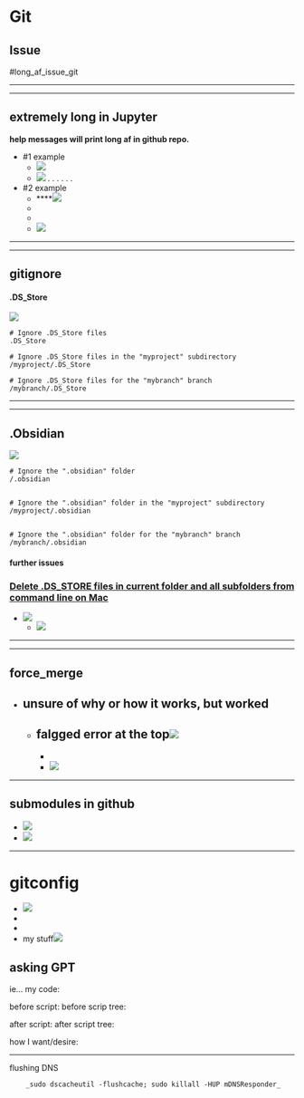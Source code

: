 # Git

## Issue

#long_af_issue_git

---
---

## extremely long in Jupyter

**help messages will print long af in github repo.**

- #1 example
	- ![](aharo_30.png)
	- ![](aharo_32.png)
.
.
.
.
.
.
- #2 example 
	- ****![](aharo_33.png)
	- 
	- 
	- ![](aharo_34.png)






---
---

## gitignore


#### .DS_Store


![](aharo_39.png)


``` git
# Ignore .DS_Store files
.DS_Store

# Ignore .DS_Store files in the "myproject" subdirectory
/myproject/.DS_Store

# Ignore .DS_Store files for the "mybranch" branch
/mybranch/.DS_Store

```


---
---




## .Obsidian


![](aharo_40.png)


``` git
# Ignore the ".obsidian" folder
/.obsidian


# Ignore the ".obsidian" folder in the "myproject" subdirectory
/myproject/.obsidian


# Ignore the ".obsidian" folder for the "mybranch" branch
/mybranch/.obsidian

```


#### further issues

### [Delete .DS_STORE files in current folder and all subfolders from command line on Mac](https://stackoverflow.com/questions/30483670/delete-ds-store-files-in-current-folder-and-all-subfolders-from-command-line-on)

- ![](aharo_41.png)
	- ![](aharo_44.png)



---
---

## force_merge

- unsure of why or how it works, but worked 
	- 
	- falgged error at the top![](aharo24_5.png)
		- 
		- 
		- ![](aharo24_6.png)



----

## submodules in github

- ![](aharo24_67.png)
- ![](aharo24_68.png)




---

# gitconfig

- ![](aharo24_74.png)
- 
- 
- my stuff![](aharo24_75.png)







## asking GPT 

ie... my code:

before script:
before scrip tree:


after script:
after script tree:



how I want/desire:



---

flushing DNS 


		_sudo dscacheutil -flushcache; sudo killall -HUP mDNSResponder_



























































































































